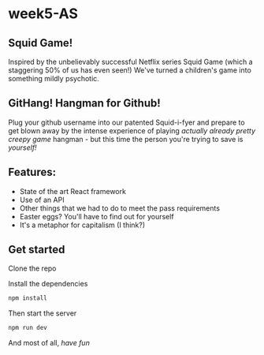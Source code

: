 # week5-AS

## Squid Game!

Inspired by the unbelievably successful Netflix series Squid Game (which a staggering 50% of us has even seen!) We've turned a children's game
into something mildly psychotic.

## GitHang! Hangman for Github!
Plug your github username into our patented Squid-i-fyer and prepare to get blown away by the intense experience of playing *actually already pretty creepy game*
hangman - but this time the person you're trying to save is *yourself!*

## Features: 
- State of the art React framework
- Use of an API
- Other things that we had to do to meet the pass requirements
- Easter eggs? You'll have to find out for yourself
- It's a metaphor for capitalism (I think?)

## Get started

Clone the repo

Install the dependencies

```bash
npm install
```

Then start the server

```bash
npm run dev
```

And most of all, *have fun*
